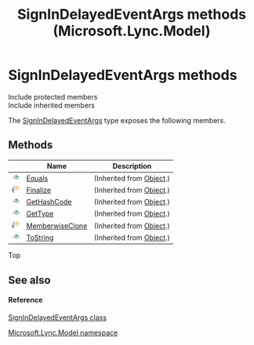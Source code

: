 ﻿---
title: SignInDelayedEventArgs methods (Microsoft.Lync.Model)
TOCTitle: SignInDelayedEventArgs methods
ms:assetid: Methods.T:Microsoft.Lync.Model.SignInDelayedEventArgs_DI_3_UC_OCS14MrefLyncWPF
ms:mtpsurl: https://msdn.microsoft.com/en-us/library/microsoft.lync.model.signindelayedeventargs_di_3_uc_ocs14mreflyncwpf_methods(v=office.15)
ms:contentKeyID: 48599459
ms.date: 07/28/2014
mtps_version: v=office.15
---

# SignInDelayedEventArgs methods

Include protected members  
Include inherited members  

The [SignInDelayedEventArgs](signindelayedeventargs-class-microsoft-lync-model_2.md) type exposes the following members.

## Methods

<table>
<thead>
<tr class="header">
<th> </th>
<th>Name</th>
<th>Description</th>
</tr>
</thead>
<tbody>
<tr class="odd">
<td><img src="images/Hh347903.pubmethod(Office.15).gif" title="Public method" alt="Public method" /></td>
<td><a href="http://msdn2.microsoft.com/en-us/library/bsc2ak47">Equals</a></td>
<td>(Inherited from <a href="http://msdn2.microsoft.com/en-us/library/e5kfa45b">Object</a>.)</td>
</tr>
<tr class="even">
<td><img src="images/Hh347903.protmethod(Office.15).gif" title="Protected method" alt="Protected method" /></td>
<td><a href="http://msdn2.microsoft.com/en-us/library/4k87zsw7">Finalize</a></td>
<td>(Inherited from <a href="http://msdn2.microsoft.com/en-us/library/e5kfa45b">Object</a>.)</td>
</tr>
<tr class="odd">
<td><img src="images/Hh347903.pubmethod(Office.15).gif" title="Public method" alt="Public method" /></td>
<td><a href="http://msdn2.microsoft.com/en-us/library/zdee4b3y">GetHashCode</a></td>
<td>(Inherited from <a href="http://msdn2.microsoft.com/en-us/library/e5kfa45b">Object</a>.)</td>
</tr>
<tr class="even">
<td><img src="images/Hh347903.pubmethod(Office.15).gif" title="Public method" alt="Public method" /></td>
<td><a href="http://msdn2.microsoft.com/en-us/library/dfwy45w9">GetType</a></td>
<td>(Inherited from <a href="http://msdn2.microsoft.com/en-us/library/e5kfa45b">Object</a>.)</td>
</tr>
<tr class="odd">
<td><img src="images/Hh347903.protmethod(Office.15).gif" title="Protected method" alt="Protected method" /></td>
<td><a href="http://msdn2.microsoft.com/en-us/library/57ctke0a">MemberwiseClone</a></td>
<td>(Inherited from <a href="http://msdn2.microsoft.com/en-us/library/e5kfa45b">Object</a>.)</td>
</tr>
<tr class="even">
<td><img src="images/Hh347903.pubmethod(Office.15).gif" title="Public method" alt="Public method" /></td>
<td><a href="http://msdn2.microsoft.com/en-us/library/7bxwbwt2">ToString</a></td>
<td>(Inherited from <a href="http://msdn2.microsoft.com/en-us/library/e5kfa45b">Object</a>.)</td>
</tr>
</tbody>
</table>


Top

## See also

#### Reference

[SignInDelayedEventArgs class](signindelayedeventargs-class-microsoft-lync-model_2.md)

[Microsoft.Lync.Model namespace](microsoft-lync-model-namespace_2.md)

